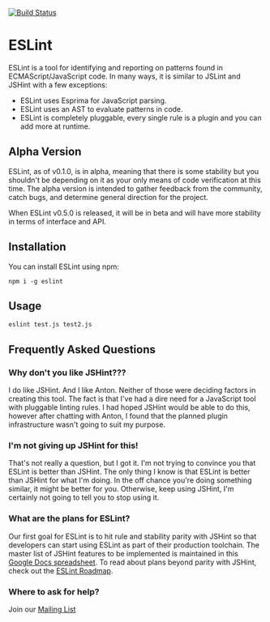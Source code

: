 [![Build Status](https://secure.travis-ci.org/eslint/eslint.png?branch=master)](http://travis-ci.org/nzakas/eslint)

# ESLint

ESLint is a tool for identifying and reporting on patterns found in ECMAScript/JavaScript code. In many ways, it is similar to JSLint and JSHint with a few exceptions:

* ESLint uses Esprima for JavaScript parsing.
* ESLint uses an AST to evaluate patterns in code.
* ESLint is completely pluggable, every single rule is a plugin and you can add more at runtime.

## Alpha Version

ESLint, as of v0.1.0, is in alpha, meaning that there is some stability but you shouldn't be depending on it as your only means of code verification at this time. The alpha version is intended to gather feedback from the community, catch bugs, and determine general direction for the project.

When ESLint v0.5.0 is released, it will be in beta and will have more stability in terms of interface and API.

## Installation

You can install ESLint using npm:

    npm i -g eslint

## Usage

    eslint test.js test2.js

## Frequently Asked Questions
### Why don't you like JSHint???

I do like JSHint. And I like Anton. Neither of those were deciding factors in creating this tool. The fact is that I've had a dire need for a JavaScript tool with pluggable linting rules. I had hoped JSHint would be able to do this, however after chatting with Anton, I found that the planned plugin infrastructure wasn't going to suit my purpose.

### I'm not giving up JSHint for this!

That's not really a question, but I got it. I'm not trying to convince you that ESLint is better than JSHint. The only thing I know is that ESLint is better than JSHint for what I'm doing. In the off chance you're doing something similar, it might be better for you. Otherwise, keep using JSHint, I'm certainly not going to tell you to stop using it.

### What are the plans for ESLint?

Our first goal for ESLint is to hit rule and stability parity with JSHint so that developers can start using ESLint as part of their production toolchain. The master list of JSHint features to be implemented is maintained in this [Google Docs spreadsheet](https://docs.google.com/spreadsheet/lv?key=0Ap5QGaRT4AJ_dGV6VXBlMEw3NHhVRl9vQ0lIX2FnVlE&usp=sharing). To read about plans beyond parity with JSHint, check out the [ESLint Roadmap](https://github.com/nzakas/eslint/wiki/Release-goals).

### Where to ask for help?

Join our [Mailing List](https://groups.google.com/group/eslint)
